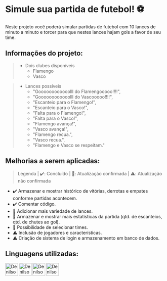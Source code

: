 # Simule sua partida de futebol! ⚽
Neste projeto você poderá simular partidas de futebol com 10 lances de minuto a minuto e torcer para que nestes lances hajam gols a favor de seu time.
## Informações do projeto:
> - Dois clubes disponíveis
>   - Flamengo
>   - Vasco

> - Lances possíveis
>   - "Goooooooooooolll do Flamengooooo!!!!",
>   - "Goooooooooooolll do Vascooooo!!!!",
>   - "Escanteio para o Flamengo!",
>   - "Escanteio para o Vasco!",
>   - "Falta para o Flamengo!",
>   - "Falta para o Vasco!",
>   - "Flamengo avança!",
>   - "Vasco avança!",
>   - "Flamengo recua.",
>   - "Vasco recua.",
>   - "Flamengo e Vasco se respeitam."

## Melhorias a serem aplicadas:
> Legenda | ✔️: Concluído | 🔄: Atualização confirmada | ⚠️: Atualização não confirmada
- ✔️ Armazenar e mostrar histórico de vitórias, derrotas e empates conforme partidas acontecem.
- ✔️ Comentar código.
- 🔄 Adicionar mais variedade de lances.
- 🔄 Armazenar e mostrar mais estatísticas da partida (qtd. de escanteios, qtd. de chutes ao gol).
- 🔄 Possibilidade de selecionar times.
- ⚠️ Inclusão de jogadores e características.
- ⚠️ Criação de sistema de login e armazenamento em banco de dados.

## Linguagens utilizadas:
<a href="https://html.com/html5/">
 <img align="left" width="40px" src="https://img.shields.io/badge/-241F31?logo=html5" alt="DenilsonBrito-HTML-5" />
</a>
<a href="https://www.w3schools.com/css/css_website_layout.asp">
 <img align="left" width="40px" src="https://img.shields.io/badge/-241F31?logo=css3" alt="DenilsonBrito-CSS-3" />
</a>
<a href="https://nodejs.org/pt-br/">
 <img align="left" width="40px" src="https://img.shields.io/badge/-241F31?logo=node.js" alt="DenilsonBrito-NodeJS" />
</a>
<a href="https://expressjs.com/">
 <img align="left" width="40px" src="https://img.shields.io/badge/-241F31?logo=express" alt="DenilsonBrito-Express" />
</a>

